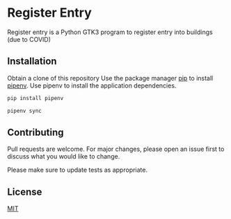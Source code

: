 # Register Entry

Register entry is a Python GTK3 program to register entry into buildings (due to COVID)

## Installation

Obtain a clone of this repository
Use the package manager [pip](https://pip.pypa.io/en/stable/) to install [pipenv](https://pipenv.pypa.io/en/latest/). Use pipenv to install the application dependencies.

```bash
pip install pipenv

pipenv sync
```

## Contributing
Pull requests are welcome. For major changes, please open an issue first to discuss what you would like to change.

Please make sure to update tests as appropriate.

## License
[MIT](https://choosealicense.com/licenses/mit/)
